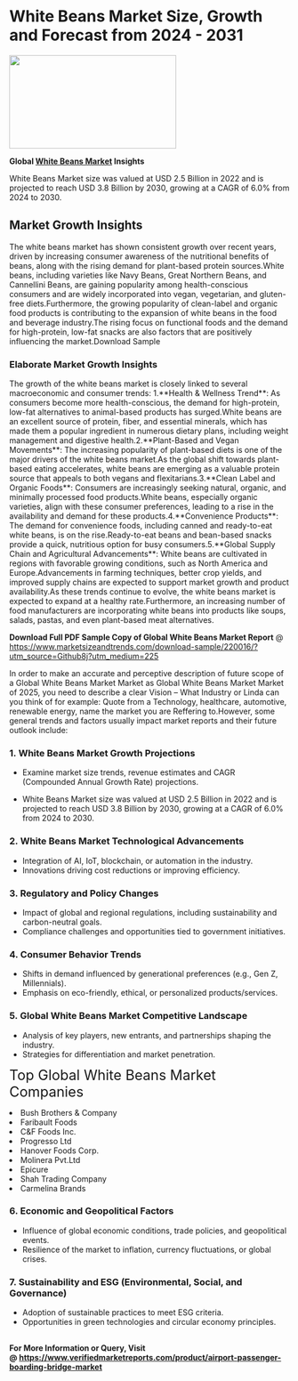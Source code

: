 <H1>White Beans Market Size, Growth and Forecast from 2024 - 2031</H1><img class="aligncenter size-medium wp-image-584254" src="https://thirdeyenews.in/wp-content/uploads/2024/09/Global-Market-Research-300x168.jpeg" alt="" width="300" height="168" /><p><strong>Global&nbsp;<a href="https://www.marketsizeandtrends.com/download-sample/220016/?utm_source=Github8j?utm_medium=225">White Beans Market</a> Insights</strong></p><p>White Beans Market size was valued at USD 2.5 Billion in 2022 and is projected to reach USD 3.8 Billion by 2030, growing at a CAGR of 6.0% from 2024 to 2030.</p><p><h2>Market Growth Insights</h2> The white beans market has shown consistent growth over recent years, driven by increasing consumer awareness of the nutritional benefits of beans, along with the rising demand for plant-based protein sources.White beans, including varieties like Navy Beans, Great Northern Beans, and Cannellini Beans, are gaining popularity among health-conscious consumers and are widely incorporated into vegan, vegetarian, and gluten-free diets.Furthermore, the growing popularity of clean-label and organic food products is contributing to the expansion of white beans in the food and beverage industry.The rising focus on functional foods and the demand for high-protein, low-fat snacks are also factors that are positively influencing the market.Download Sample <h3>Elaborate Market Growth Insights</h3> The growth of the white beans market is closely linked to several macroeconomic and consumer trends: 1.**Health & Wellness Trend**: As consumers become more health-conscious, the demand for high-protein, low-fat alternatives to animal-based products has surged.White beans are an excellent source of protein, fiber, and essential minerals, which has made them a popular ingredient in numerous dietary plans, including weight management and digestive health.2.**Plant-Based and Vegan Movements**: The increasing popularity of plant-based diets is one of the major drivers of the white beans market.As the global shift towards plant-based eating accelerates, white beans are emerging as a valuable protein source that appeals to both vegans and flexitarians.3.**Clean Label and Organic Foods**: Consumers are increasingly seeking natural, organic, and minimally processed food products.White beans, especially organic varieties, align with these consumer preferences, leading to a rise in the availability and demand for these products.4.**Convenience Products**: The demand for convenience foods, including canned and ready-to-eat white beans, is on the rise.Ready-to-eat beans and bean-based snacks provide a quick, nutritious option for busy consumers.5.**Global Supply Chain and Agricultural Advancements**: White beans are cultivated in regions with favorable growing conditions, such as North America and Europe.Advancements in farming techniques, better crop yields, and improved supply chains are expected to support market growth and product availability.As these trends continue to evolve, the white beans market is expected to expand at a healthy rate.Furthermore, an increasing number of food manufacturers are incorporating white beans into products like soups, salads, pastas, and even plant-based meat alternatives.</p><p><span class=""><strong>Download Full PDF Sample Copy of Global White Beans Market Report</strong> @ <a href="https://www.marketsizeandtrends.com/download-sample/220016/?utm_source=Github8j?utm_medium=225" target="_blank">https://www.marketsizeandtrends.com/download-sample/220016/?utm_source=Github8j?utm_medium=225</a></span></p><p>In order to make an accurate and perceptive description of future scope of a Global&nbsp;White Beans Market Market as Global&nbsp;White Beans Market Market of 2025, you need to describe a clear Vision &ndash; What Industry or Linda can you think of for example: Quote from a Technology, healthcare, automotive, renewable energy, name the market you are Reffering to.However, some general trends and factors usually impact market reports and their future outlook include:</p><h3>1.&nbsp;<strong>White Beans Market Growth Projections</strong></h3><ul><li>Examine market size trends, revenue estimates and CAGR (Compounded Annual Growth Rate) projections.</li><li><p>White Beans Market size was valued at USD 2.5 Billion in 2022 and is projected to reach USD 3.8 Billion by 2030, growing at a CAGR of 6.0% from 2024 to 2030.</p></li></ul><h3>2.&nbsp;<strong>White Beans Market Technological Advancements</strong></h3><ul><li>Integration of AI, IoT, blockchain, or automation in the industry.</li><li>Innovations driving cost reductions or improving efficiency.</li></ul><h3>3.&nbsp;<strong>Regulatory and Policy Changes</strong></h3><ul><li>Impact of global and regional regulations, including sustainability and carbon-neutral goals.</li><li>Compliance challenges and opportunities tied to government initiatives.</li></ul><h3>4.&nbsp;<strong>Consumer Behavior Trends</strong></h3><ul><li>Shifts in demand influenced by generational preferences (e.g., Gen Z, Millennials).</li><li>Emphasis on eco-friendly, ethical, or personalized products/services.</li></ul><h3>5.&nbsp;<strong>Global White Beans Market Competitive Landscape</strong></h3><ul><li>Analysis of key players, new entrants, and partnerships shaping the industry.</li><li>Strategies for differentiation and market penetration.</li></ul><p data-pm-slice="1 1 []"><span style="color: inherit; font-family: inherit; font-size: 25px;">Top Global White Beans Market Companies</span></p><div class="" data-test-id=""><p><li>Bush Brothers & Company</li><li> Faribault Foods</li><li> C&F Foods Inc.</li><li> Progresso Ltd</li><li> Hanover Foods Corp.</li><li> Molinera Pvt.Ltd</li><li> Epicure</li><li> Shah Trading Company</li><li> Carmelina Brands</li></p></div><h3>6.&nbsp;<strong>Economic and Geopolitical Factors</strong></h3><ul><li>Influence of global economic conditions, trade policies, and geopolitical events.</li><li>Resilience of the market to inflation, currency fluctuations, or global crises.</li></ul><h3>7.&nbsp;<strong>Sustainability and ESG (Environmental, Social, and Governance)</strong></h3><ul><li>Adoption of sustainable practices to meet ESG criteria.</li><li>Opportunities in green technologies and circular economy principles.</li></ul><h2><strong style="font-size: 14px;">For More Information or Query, Visit @&nbsp;</strong><a style="background-color: #ffffff; font-size: 14px;" href="https://www.marketsizeandtrends.com/report/white-beans-market/" target="_blank">https://www.verifiedmarketreports.com/product/airport-passenger-boarding-bridge-market</a></h2>
